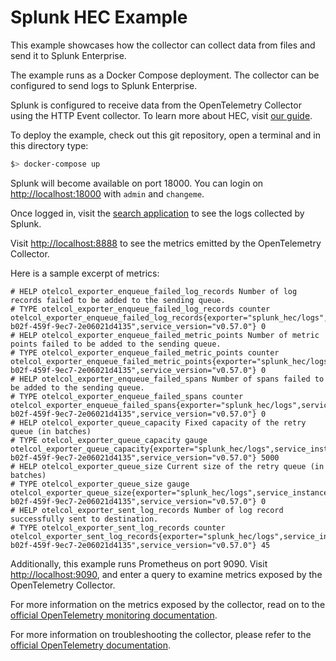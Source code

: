 # Splunk HEC Example

This example showcases how the collector can collect data from files and send it to Splunk Enterprise.

The example runs as a Docker Compose deployment. The collector can be configured to send logs to Splunk Enterprise.

Splunk is configured to receive data from the OpenTelemetry Collector using the HTTP Event collector. To learn more about HEC, visit [our guide](https://dev.splunk.com/enterprise/docs/dataapps/httpeventcollector/).

To deploy the example, check out this git repository, open a terminal and in this directory type:
```bash
$> docker-compose up
```

Splunk will become available on port 18000. You can login on [http://localhost:18000](http://localhost:18000) with `admin` and `changeme`.

Once logged in, visit the [search application](http://localhost:18000/en-US/app/search) to see the logs collected by Splunk.

Visit [http://localhost:8888](http://localhost:8888) to see the metrics emitted by the OpenTelemetry Collector.

Here is a sample excerpt of metrics:
```
# HELP otelcol_exporter_enqueue_failed_log_records Number of log records failed to be added to the sending queue.
# TYPE otelcol_exporter_enqueue_failed_log_records counter
otelcol_exporter_enqueue_failed_log_records{exporter="splunk_hec/logs",service_instance_id="a266e329-b02f-459f-9ec7-2e06021d4135",service_version="v0.57.0"} 0
# HELP otelcol_exporter_enqueue_failed_metric_points Number of metric points failed to be added to the sending queue.
# TYPE otelcol_exporter_enqueue_failed_metric_points counter
otelcol_exporter_enqueue_failed_metric_points{exporter="splunk_hec/logs",service_instance_id="a266e329-b02f-459f-9ec7-2e06021d4135",service_version="v0.57.0"} 0
# HELP otelcol_exporter_enqueue_failed_spans Number of spans failed to be added to the sending queue.
# TYPE otelcol_exporter_enqueue_failed_spans counter
otelcol_exporter_enqueue_failed_spans{exporter="splunk_hec/logs",service_instance_id="a266e329-b02f-459f-9ec7-2e06021d4135",service_version="v0.57.0"} 0
# HELP otelcol_exporter_queue_capacity Fixed capacity of the retry queue (in batches)
# TYPE otelcol_exporter_queue_capacity gauge
otelcol_exporter_queue_capacity{exporter="splunk_hec/logs",service_instance_id="a266e329-b02f-459f-9ec7-2e06021d4135",service_version="v0.57.0"} 5000
# HELP otelcol_exporter_queue_size Current size of the retry queue (in batches)
# TYPE otelcol_exporter_queue_size gauge
otelcol_exporter_queue_size{exporter="splunk_hec/logs",service_instance_id="a266e329-b02f-459f-9ec7-2e06021d4135",service_version="v0.57.0"} 0
# HELP otelcol_exporter_sent_log_records Number of log record successfully sent to destination.
# TYPE otelcol_exporter_sent_log_records counter
otelcol_exporter_sent_log_records{exporter="splunk_hec/logs",service_instance_id="a266e329-b02f-459f-9ec7-2e06021d4135",service_version="v0.57.0"} 45
```

Additionally, this example runs Prometheus on port 9090. Visit [http://localhost:9090](http://localhost:9090), 
and enter a query to examine metrics exposed by the OpenTelemetry Collector.

For more information on the metrics exposed by the collector, read on to the [official OpenTelemetry monitoring documentation](https://github.com/open-telemetry/opentelemetry-collector/blob/main/docs/monitoring.md).

For more information on troubleshooting the collector, please refer to the [official OpenTelemetry documentation](https://github.com/open-telemetry/opentelemetry-collector/blob/main/docs/troubleshooting.md).